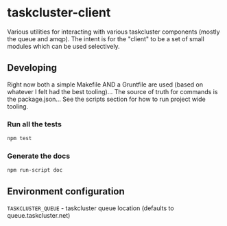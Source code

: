 # taskcluster-client

Various utilities for interacting with various taskcluster components
(mostly the queue and amqp). The intent is for the "client" to be a set
of small modules which can be used selectively.

## Developing

Right now both a simple Makefile AND a Gruntfile are used (based on
whatever I felt had the best tooling)... The source of truth for
commands is the package.json... See the scripts section for how to run
project wide tooling.


### Run all the tests

```sh
npm test
```

### Generate the docs

```sh
npm run-script doc
```

## Environment configuration

  `TASKCLUSTER_QUEUE` - taskcluster queue location (defaults to queue.taskcluster.net)

